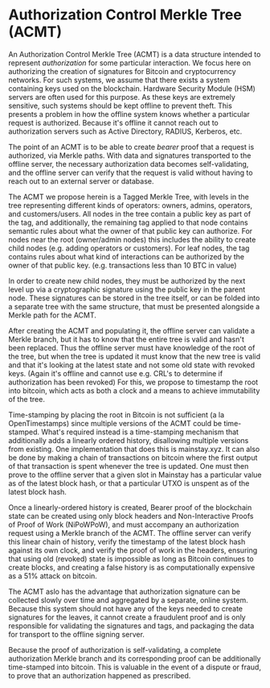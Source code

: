 # Authorization Control Merkle Tree (ACMT)

An Authorization Control Merkle Tree (ACMT) is a data structure intended to
represent *authorization* for some particular interaction. We focus here on
authorizing the creation of signatures for Bitcoin and cryptocurrency networks.
For such systems, we assume that there exists a system containing keys used on
the blockchain. Hardware Security Module (HSM) servers are often used for this
purpose. As these keys are extremely sensitive, such systems should be kept
offline to prevent theft. This presents a problem in how the offline system
knows whether a particular request is authorized. Because it's offline it cannot
reach out to authorization servers such as Active Directory, RADIUS, Kerberos,
etc.

The point of an ACMT is to be able to create *bearer* proof that a request is
authorized, via Merkle paths. With data and signatures transported to the
offline server, the necessary authorization data becomes self-validating, and
the offline server can verify that the request is valid without having to reach
out to an external server or database.

The ACMT we propose herein is a Tagged Merkle Tree, with levels in the tree
representing different kinds of operators: owners, admins, operators, and
customers/users. All nodes in the tree contain a public key as part of the tag,
and additionally, the remaining tag applied to that node contains semantic rules
about what the owner of that public key can authorize. For nodes near the root
(owner/admin nodes) this includes the ability to create child nodes (e.g.
adding operators or customers). For leaf nodes, the tag contains rules about
what kind of interactions can be authorized by the owner of that public key.
(e.g. transactions less than 10 BTC in value)

In order to create new child nodes, they must be authorized by the next level
up via a cryptographic signature using the public key in the parent node. These
signatures can be stored in the tree itself, or can be folded into a separate
tree with the same structure, that must be presented alongside a Merkle path for
the ACMT.

After creating the ACMT and populating it, the offline server can validate a
Merkle branch, but it has to know that the entire tree is valid and hasn't been
replaced. Thus the offline server must have knowledge of the root of the tree,
but when the tree is updated it must know that the new tree is valid and that
it's looking at the latest state and not some old state with revoked keys.
(Again it's offline and cannot use e.g. CRL's to determine if authorization has
been revoked) For this, we propose to timestamp the root into bitcoin, which
acts as both a clock and a means to achieve immutability of the tree.

Time-stamping by placing the root in Bitcoin is not sufficient (a la
OpenTimestamps) since multiple versions of the ACMT could be time-stamped.
What's required instead is a time-stamping mechanism that additionally adds a
linearly ordered history, disallowing multiple versions from existing. One
implementation that does this is mainstay.xyz. It can also be done by making a
chain of transactions on bitcoin where the first output of that transaction is
spent whenever the tree is updated. One must then prove to the offline server
that a given slot in Mainstay has a particular value as of the latest block
hash, or that a particular UTXO is unspent as of the latest block hash.

Once a linearly-ordered history is created, Bearer proof of the blockchain state
can be created using only block headers and Non-Interactive Proofs of Proof of
Work (NiPoWPoW), and must accompany an authorization request using a Merkle
branch of the ACMT. The offline server can verify this linear chain of history,
verify the timestamp of the latest block hash against its own clock, and verify
the proof of work in the headers, ensuring that using old (revoked) state is
impossible as long as Bitcoin continues to create blocks, and creating a false
history is as computationally expensive as a 51% attack on bitcoin.

The ACMT aslo has the advantage that authorization signature can be collected
slowly over time and aggregated by a separate, online system. Because this
system should not have any of the keys needed to create signatures for the
leaves, it cannot create a fraudulent proof and is only responsible for
validating the signatures and tags, and packaging the data for transport to the
offline signing server.

Because the proof of authorization is self-validating, a complete authorization
Merkle branch and its corresponding proof can be additionally time-stamped into
bitcoin. This is valuable in the event of a dispute or fraud, to prove that an
authorization happened as prescribed.
